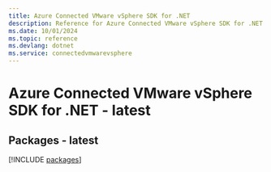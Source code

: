 ```yaml
---
title: Azure Connected VMware vSphere SDK for .NET
description: Reference for Azure Connected VMware vSphere SDK for .NET
ms.date: 10/01/2024
ms.topic: reference
ms.devlang: dotnet
ms.service: connectedvmwarevsphere
---
```

# Azure Connected VMware vSphere SDK for .NET - latest
## Packages - latest
[!INCLUDE [packages](connected-vmware-vsphere-index.md)]